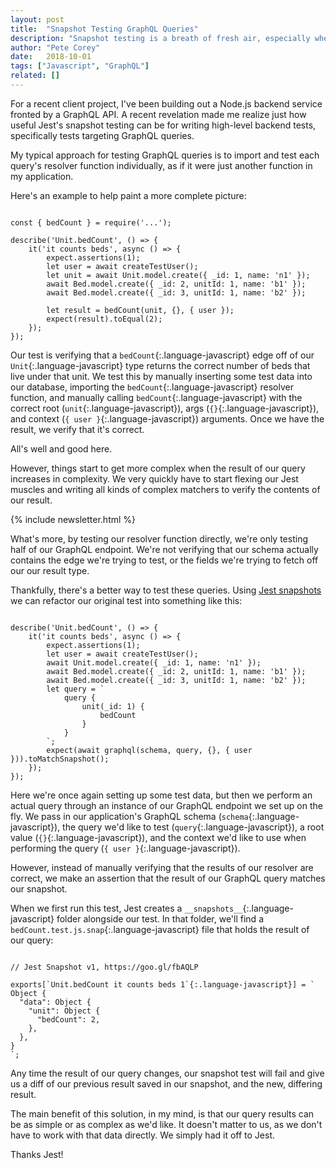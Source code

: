 ```yaml
---
layout: post
title:  "Snapshot Testing GraphQL Queries"
description: "Snapshot testing is a breath of fresh air, especially when combined with testing GraphQL endpoints."
author: "Pete Corey"
date:   2018-10-01
tags: ["Javascript", "GraphQL"]
related: []
---
```


For a recent client project, I've been building out a Node.js backend service fronted by a GraphQL API. A recent revelation made me realize just how useful Jest's snapshot testing can be for writing high-level backend tests, specifically tests targeting GraphQL queries.

My typical approach for testing GraphQL queries is to import and test each query's resolver function individually, as if it were just another function in my application.

Here's an example to help paint a more complete picture:

<pre class='language-javascript'><code class='language-javascript'>
const { bedCount } = require('...');

describe('Unit.bedCount', () => {
    it('it counts beds', async () => {
        expect.assertions(1);
        let user = await createTestUser();
        let unit = await Unit.model.create({ _id: 1, name: 'n1' });
        await Bed.model.create({ _id: 2, unitId: 1, name: 'b1' });
        await Bed.model.create({ _id: 3, unitId: 1, name: 'b2' });

        let result = bedCount(unit, {}, { user });
        expect(result).toEqual(2);
    });
});
</code></pre>

Our test is verifying that a `bedCount`{:.language-javascript} edge off of our `Unit`{:.language-javascript} type returns the correct number of beds that live under that unit. We test this by manually inserting some test data into our database, importing the `bedCount`{:.language-javascript} resolver function, and manually calling `bedCount`{:.language-javascript} with the correct root (`unit`{:.language-javascript}), args (`{}`{:.language-javascript}), and context (`{ user }`{:.language-javascript}) arguments. Once we have the result, we verify that it's correct.

All's well and good here.

However, things start to get more complex when the result of our query increases in complexity. We very quickly have to start flexing our Jest muscles and writing all kinds of complex matchers to verify the contents of our result.

{% include newsletter.html %}

What's more, by testing our resolver function directly, we're only testing half of our GraphQL endpoint. We're not verifying that our schema actually contains the edge we're trying to test, or the fields we're trying to fetch off our our result type.

Thankfully, there's a better way to test these queries. Using [Jest snapshots](https://jestjs.io/docs/en/snapshot-testing) we can refactor our original test into something like this:

<pre class='language-javascript'><code class='language-javascript'>
describe('Unit.bedCount', () => {
    it('it counts beds', async () => {
        expect.assertions(1);
        let user = await createTestUser();
        await Unit.model.create({ _id: 1, name: 'n1' });
        await Bed.model.create({ _id: 2, unitId: 1, name: 'b1' });
        await Bed.model.create({ _id: 3, unitId: 1, name: 'b2' });
        let query = `
            query {
                unit(_id: 1) {
                    bedCount
                }
            }
        `;
        expect(await graphql(schema, query, {}, { user })).toMatchSnapshot();
    });
});
</code></pre>

Here we're once again setting up some test data, but then we perform an actual query through an instance of our GraphQL endpoint we set up on the fly. We pass in our application's GraphQL schema (`schema`{:.language-javascript}), the query we'd like to test (`query`{:.language-javascript}), a root value (`{}`{:.language-javascript}), and the context we'd like to use when performing the query (`{ user }`{:.language-javascript}).

However, instead of manually verifying that the results of our resolver are correct, we make an assertion that the result of our GraphQL query matches our snapshot.

When we first run this test, Jest creates a `__snapshots__`{:.language-javascript} folder alongside our test. In that folder, we'll find a `bedCount.test.js.snap`{:.language-javascript} file that holds the result of our query:

<pre class='language-javascript'><code class='language-javascript'>
// Jest Snapshot v1, https://goo.gl/fbAQLP

exports[`Unit.bedCount it counts beds 1`{:.language-javascript}] = `
Object {
  "data": Object {
    "unit": Object {
      "bedCount": 2,
    },
  },
}
`;
</code></pre>

Any time the result of our query changes, our snapshot test will fail and give us a diff of our previous result saved in our snapshot, and the new, differing result.

The main benefit of this solution, in my mind, is that our query results can be as simple or as complex as we'd like. It doesn't matter to us, as we don't have to work with that data directly. We simply had it off to Jest.

Thanks Jest!
